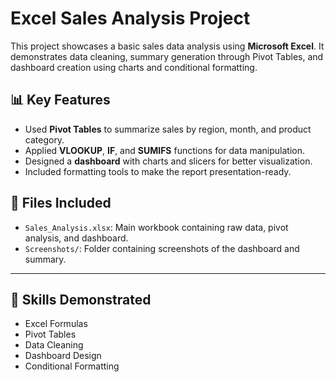 # Excel Sales Analysis Project

This project showcases a basic sales data analysis using **Microsoft Excel**. It demonstrates data cleaning, summary generation through Pivot Tables, and dashboard creation using charts and conditional formatting.


## 📊 Key Features

- Used **Pivot Tables** to summarize sales by region, month, and product category.
- Applied **VLOOKUP**, **IF**, and **SUMIFS** functions for data manipulation.
- Designed a **dashboard** with charts and slicers for better visualization.
- Included formatting tools to make the report presentation-ready.


## 📁 Files Included

- `Sales_Analysis.xlsx`: Main workbook containing raw data, pivot analysis, and dashboard.
- `Screenshots/`: Folder containing screenshots of the dashboard and summary.

---

## 🧠 Skills Demonstrated

- Excel Formulas  
- Pivot Tables  
- Data Cleaning  
- Dashboard Design  
- Conditional Formatting
